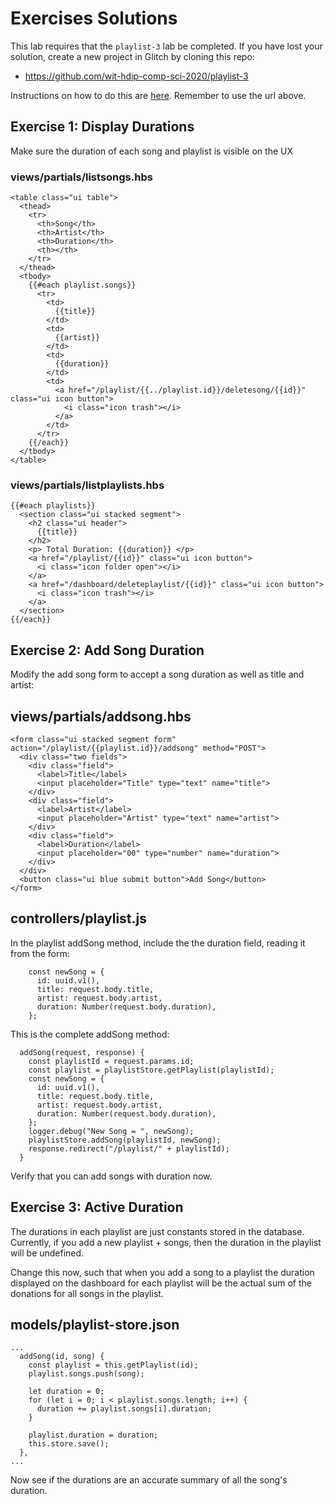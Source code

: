 # Exercises Solutions

This lab requires that the `playlist-3` lab be completed. If you have lost your solution, create a new project in Glitch by cloning this repo:

- <https://github.com/wit-hdip-comp-sci-2020/playlist-3>

Instructions on how to do this are [here](https://tutors-svelte.netlify.app/#/lab/ict-skills-1-2021.netlify.app/topic-03-web-apps/unit-2/book-a-glitch-playlist-1/01). Remember to use the url above.

## Exercise 1: Display Durations

Make sure the duration of each song and playlist is visible on the UX

### views/partials/listsongs.hbs

~~~
<table class="ui table">
  <thead>
    <tr>
      <th>Song</th>
      <th>Artist</th>
      <th>Duration</th>
      <th></th>
    </tr>
  </thead>
  <tbody>
    {{#each playlist.songs}}
      <tr>
        <td>
          {{title}}
        </td>
        <td>
          {{artist}}
        </td>
        <td>
          {{duration}}
        </td>
        <td>
          <a href="/playlist/{{../playlist.id}}/deletesong/{{id}}" class="ui icon button">
            <i class="icon trash"></i>
          </a>
        </td>
      </tr>
    {{/each}}
  </tbody>
</table>
~~~

### views/partials/listplaylists.hbs

~~~
{{#each playlists}}
  <section class="ui stacked segment">
    <h2 class="ui header">
      {{title}}
    </h2>
    <p> Total Duration: {{duration}} </p>
    <a href="/playlist/{{id}}" class="ui icon button">
      <i class="icon folder open"></i>
    </a>
    <a href="/dashboard/deleteplaylist/{{id}}" class="ui icon button">
      <i class="icon trash"></i>
    </a>
  </section>
{{/each}}

~~~

## Exercise 2: Add Song Duration

Modify the add song form to accept a song duration as well as title and artist:

## views/partials/addsong.hbs

~~~
<form class="ui stacked segment form" action="/playlist/{{playlist.id}}/addsong" method="POST">
  <div class="two fields">
    <div class="field">
      <label>Title</label>
      <input placeholder="Title" type="text" name="title">
    </div>
    <div class="field">
      <label>Artist</label>
      <input placeholder="Artist" type="text" name="artist">
    </div>
    <div class="field">
      <label>Duration</label>
      <input placeholder="00" type="number" name="duration">
    </div>
  </div>
  <button class="ui blue submit button">Add Song</button>
</form>
~~~

## controllers/playlist.js

In the playlist addSong method, include the the duration field, reading it from the form:

~~~
    const newSong = {
      id: uuid.v1(),
      title: request.body.title,
      artist: request.body.artist,
      duration: Number(request.body.duration),
    };
~~~

This is the complete addSong method:

~~~
  addSong(request, response) {
    const playlistId = request.params.id;
    const playlist = playlistStore.getPlaylist(playlistId);
    const newSong = {
      id: uuid.v1(),
      title: request.body.title,
      artist: request.body.artist,
      duration: Number(request.body.duration),
    };
    logger.debug("New Song = ", newSong);
    playlistStore.addSong(playlistId, newSong);
    response.redirect("/playlist/" + playlistId);
  }
~~~

Verify that you can add songs with duration now.

## Exercise 3: Active Duration

The durations in each playlist are just constants stored in the database. Currently, if you add a new playlist + songs, then the duration in the playlist will be undefined.

Change this now, such that when you add a song to a playlist the duration displayed on the dashboard for each playlist will be the actual sum of the donations for all songs in the playlist.


## models/playlist-store.json
~~~
...
  addSong(id, song) {
    const playlist = this.getPlaylist(id);
    playlist.songs.push(song);

    let duration = 0;
    for (let i = 0; i < playlist.songs.length; i++) {
      duration += playlist.songs[i].duration;
    }

    playlist.duration = duration;
    this.store.save();
  },
...  
~~~

Now see if the durations are an accurate summary of all the song's duration.
